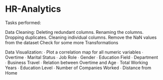 # HR-Analytics

Tasks performed:

Data Cleaning:
Deleting redundant columns.
Renaming the columns.
Dropping duplicates.
Cleaning individual columns.
Remove the NaN values from the dataset
Check for some more Transformations

Data Visualization:
∙        Plot a correlation map for all numeric variables
∙        Overtime
∙        Marital Status
∙        Job Role
∙        Gender
∙        Education Field
∙        Department
∙        Business Travel
∙        Relation between Overtime and Age
∙        Total Working Years
∙        Education Level
∙        Number of Companies Worked
∙        Distance from Home
